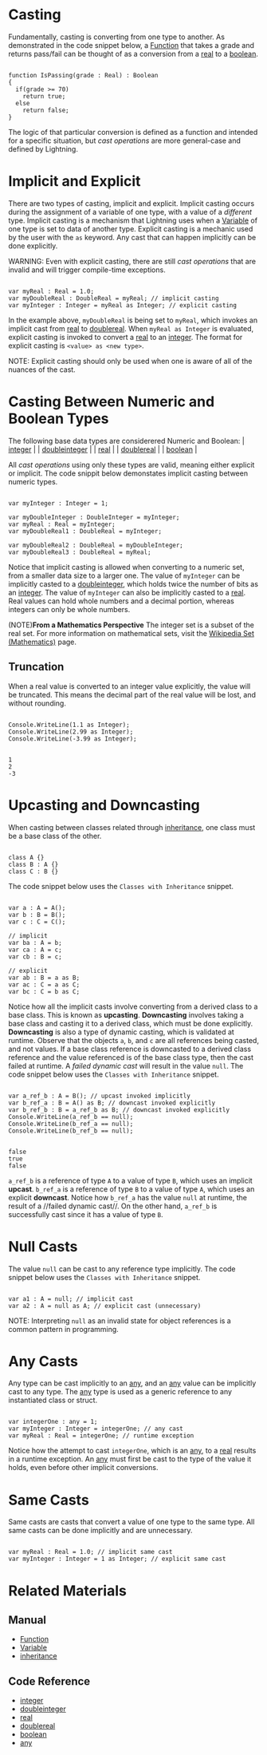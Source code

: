 # Casting
Fundamentally, casting is converting from one type to another.  As demonstrated in the code snippet below, a [Function](https://plasmaengine.github.io/PlasmaDocs/Plasma1/Editor/Lightning/functions.md) that takes a grade and returns pass/fail can be thought of as a conversion from a [real](https://plasmaengine.github.io/PlasmaDocs/Plasma1/C++/code_reference/lightning_base_types/real.md) to a [boolean](https://plasmaengine.github.io/PlasmaDocs/Plasma1/C++/code_reference/lightning_base_types/boolean.md).
<pre><code class="language-csharp" name="Conversion Function">
function IsPassing(grade : Real) : Boolean
{
  if(grade >= 70)
    return true;
  else
    return false;
}
</code></pre>

The logic of that particular conversion is defined as a function and intended for a specific situation, but *cast operations* are more general-case and defined by Lightning.

# Implicit and Explicit
There are two types of casting, implicit and explicit.  Implicit casting occurs during the assignment of a variable of one type, with a value of a *different* type.  Implicit casting is a mechanism that Lightning uses when a [Variable](https://plasmaengine.github.io/PlasmaDocs/Plasma1/Editor/Lightning/variables_and_data_types.md) of one type is set to data of another type.  Explicit casting is a mechanic used by the user with the `as` keyword.  Any cast that can happen implicitly can be done explicitly.

WARNING: Even with explicit casting, there are still *cast operations* that are invalid and will trigger compile-time exceptions.

<pre><code class="language-csharp" name="Casting Implicitly and Explicitly">
var myReal : Real = 1.0;
var myDoubleReal : DoubleReal = myReal; // implicit casting
var myInteger : Integer = myReal as Integer; // explicit casting
</code></pre>
In the example above, `myDoubleReal` is being set to `myReal`, which invokes an implicit cast from [real](https://plasmaengine.github.io/PlasmaDocs/Plasma1/C++/code_reference/lightning_base_types/real.md) to [doublereal](https://plasmaengine.github.io/PlasmaDocs/Plasma1/C++/code_reference/lightning_base_types/doublereal.md).  When `myReal as Integer` is evaluated, explicit casting is invoked to convert a [real](https://plasmaengine.github.io/PlasmaDocs/Plasma1/C++/code_reference/lightning_base_types/real.md) to an [integer](https://plasmaengine.github.io/PlasmaDocs/Plasma1/C++/code_reference/lightning_base_types/integer.md).  The format for explicit casting is `<value> as <new type>`.

NOTE: Explicit casting should only be used when one is aware of all of the nuances of the cast.

# Casting Between Numeric and Boolean Types
The following base data types are considerered Numeric and Boolean:
| [integer](https://plasmaengine.github.io/PlasmaDocs/Plasma1/C++/code_reference/lightning_base_types/integer.md) |
| [doubleinteger](https://plasmaengine.github.io/PlasmaDocs/Plasma1/C++/code_reference/lightning_base_types/doubleinteger.md) |
| [real](https://plasmaengine.github.io/PlasmaDocs/Plasma1/C++/code_reference/lightning_base_types/real.md) |
| [doublereal](https://plasmaengine.github.io/PlasmaDocs/Plasma1/C++/code_reference/lightning_base_types/doublereal.md) |
| [boolean](https://plasmaengine.github.io/PlasmaDocs/Plasma1/C++/code_reference/lightning_base_types/boolean.md) |

All *cast operations* using only these types are valid, meaning either explicit or implicit.  The code snippit below demonstates implicit casting between numeric types.

<pre><code class="language-csharp" name="Implicit Numeric Casts">
var myInteger : Integer = 1;

var myDoubleInteger : DoubleInteger = myInteger;
var myReal : Real = myInteger;
var myDoubleReal1 : DoubleReal = myInteger;

var myDoubleReal2 : DoubleReal = myDoubleInteger;
var myDoubleReal3 : DoubleReal = myReal;
</code></pre>

Notice that implicit casting is allowed when converting to a numeric set, from a smaller data size to a larger one.  The value of `myInteger` can be implicitly casted to a [doubleinteger](https://plasmaengine.github.io/PlasmaDocs/Plasma1/C++/code_reference/lightning_base_types/doubleinteger.md), which holds twice the number of bits as an [integer](https://plasmaengine.github.io/PlasmaDocs/Plasma1/C++/code_reference/lightning_base_types/integer.md).  The value of `myInteger` can also be implicitly casted to a [real](https://plasmaengine.github.io/PlasmaDocs/Plasma1/C++/code_reference/lightning_base_types/real.md).  Real values can hold whole numbers and a decimal portion, whereas integers can only be whole numbers.

(NOTE)**From a Mathematics Perspective** The integer set is a subset of the real set.  For more information on mathematical sets, visit the [Wikipedia Set (Mathematics)](https://en.wikipedia.org/wiki/Set_(mathematics)) page.

## Truncation
When a real value is converted to an integer value explicitly, the value will be truncated.  This means the decimal part of the real value will be lost, and without rounding.

<pre><code class="language-csharp" name="Implicit Numeric Casts">
Console.WriteLine(1.1 as Integer);
Console.WriteLine(2.99 as Integer);
Console.WriteLine(-3.99 as Integer);
</code></pre>
<pre><code name="Console Window">
1
2
-3
</code></pre>

# Upcasting and Downcasting
When casting between classes related through [inheritance](https://plasmaengine.github.io/PlasmaDocs/Plasma1/Editor/Lightning/inheritance.md), one class must be a base class of the other.

<pre><code class="language-csharp" name="Classes with Inheritance">
class A {}
class B : A {}
class C : B {}
</code></pre>

The code snippet below uses the `Classes with Inheritance` snippet.
<pre><code class="language-csharp" name="Upcasting and Downcasting">
var a : A = A();
var b : B = B();
var c : C = C();

// implicit
var ba : A = b;
var ca : A = c;
var cb : B = c;

// explicit
var ab : B = a as B;
var ac : C = a as C;
var bc : C = b as C;
</code></pre>

Notice how all the implicit casts involve converting from a derived class to a base class.  This is known as **upcasting**.  **Downcasting** involves taking a base class and casting it to a derived class, which must be done explicitly.  **Downcasting** is also a type of dynamic casting, which is validated at runtime.  Observe that the objects `a`, `b`, and `c` are all references being casted, and not values.  If a base class reference is downcasted to a derived class reference and the value referenced is of the base class type, then the cast failed at runtime.  A *failed dynamic cast* will result in the value `null`.  The code snippet below uses the `Classes with Inheritance` snippet.

<pre><code class="language-csharp" name="Dynamic Casting">
var a_ref_b : A = B(); // upcast invoked implicitly
var b_ref_a : B = A() as B; // downcast invoked explicitly
var b_ref_b : B = a_ref_b as B; // downcast invoked explicitly
Console.WriteLine(a_ref_b == null);
Console.WriteLine(b_ref_a == null);
Console.WriteLine(b_ref_b == null);
</code></pre>
<pre><code name="Console Window">
false
true
false
</code></pre>

`a_ref_b` is a reference of type `A` to a value of type `B`, which uses an implicit **upcast**.  `b_ref_a` is a reference of type `B` to a value of type `A`, which uses an explicit **downcast**.  Notice how `b_ref_a` has the value `null` at runtime, the result of a //failed dynamic cast//.  On the other hand, `a_ref_b` is successfully cast since it has a value of type `B`.

# Null Casts
The value `null` can be cast to any reference type implicitly.  The code snippet below uses the `Classes with Inheritance` snippet.

<pre><code class="language-csharp" name="Null Casting">
var a1 : A = null; // implicit cast
var a2 : A = null as A; // explicit cast (unnecessary)
</code></pre>

NOTE: Interpreting `null` as an invalid state for object references is a common pattern in programming.

 # Any Casts
Any type can be cast implicitly to an [any](https://plasmaengine.github.io/PlasmaDocs/Plasma1/C++/code_reference/lightning_base_types/any.md), and an [any](https://plasmaengine.github.io/PlasmaDocs/Plasma1/C++/code_reference/lightning_base_types/any.md) value can be implicitly cast to any type.  The [any](https://plasmaengine.github.io/PlasmaDocs/Plasma1/C++/code_reference/lightning_base_types/any.md) type is used as a generic reference to any instantiated class or struct.
<pre><code class="language-csharp" name="Any Casting">
var integerOne : any = 1;
var myInteger : Integer = integerOne; // any cast
var myReal : Real = integerOne; // runtime exception
</code></pre>

Notice how the attempt to cast `integerOne`, which is an [any](https://plasmaengine.github.io/PlasmaDocs/Plasma1/C++/code_reference/lightning_base_types/any.md), to a [real](https://plasmaengine.github.io/PlasmaDocs/Plasma1/C++/code_reference/lightning_base_types/real.md) results in a runtime exception.  An [any](https://plasmaengine.github.io/PlasmaDocs/Plasma1/C++/code_reference/lightning_base_types/any.md) must first be cast to the type of the value it holds, even before other implicit conversions.

# Same Casts
Same casts are casts that convert a value of one type to the same type.  All same casts can be done implicitly and are unnecessary.
<pre><code class="language-csharp" name="Same Casting">
var myReal : Real = 1.0; // implicit same cast
var myInteger : Integer = 1 as Integer; // explicit same cast
</code></pre>

# Related Materials
## Manual
- [Function](https://plasmaengine.github.io/PlasmaDocs/Plasma1/Editor/Lightning/functions.md)
- [Variable](https://plasmaengine.github.io/PlasmaDocs/Plasma1/Editor/Lightning/variables_and_data_types.md)
- [inheritance](https://plasmaengine.github.io/PlasmaDocs/Plasma1/Editor/Lightning/inheritance.md)

## Code Reference
- [integer](https://plasmaengine.github.io/PlasmaDocs/Plasma1/C++/code_reference/lightning_base_types/integer.md)
- [doubleinteger](https://plasmaengine.github.io/PlasmaDocs/Plasma1/C++/code_reference/lightning_base_types/doubleinteger.md)
- [real](https://plasmaengine.github.io/PlasmaDocs/Plasma1/C++/code_reference/lightning_base_types/real.md)
- [doublereal](https://plasmaengine.github.io/PlasmaDocs/Plasma1/C++/code_reference/lightning_base_types/doublereal.md)
- [boolean](https://plasmaengine.github.io/PlasmaDocs/Plasma1/C++/code_reference/lightning_base_types/boolean.md)
- [any](https://plasmaengine.github.io/PlasmaDocs/Plasma1/C++/code_reference/lightning_base_types/any.md) 

 